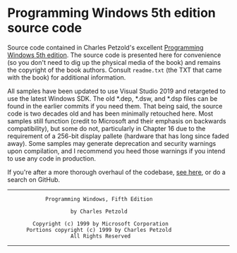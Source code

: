 # Programming Windows 5th edition source code

Source code contained in Charles Petzold's excellent [Programming Windows 5th edition](http://www.charlespetzold.com/pw5/). The source code is presented here for convenience (so you don't need to dig up the physical media of the book) and remains the copyright of the book authors. Consult `readme.txt` (the TXT that came with the book) for additional information.

All samples have been updated to use Visual Studio 2019 and retargeted to use the latest Windows SDK. The old *.dep, *.dsw, and *.dsp files can be found in the earlier commits if you need them. That being said, the source code is two decades old and has been minimally retouched here. Most samples still function (credit to Microsoft and their emphasis on backwards compatibility), but some do not, particularly in Chapter 16 due to the requirement of a 256-bit display pallete (hardware that has long since faded away). Some samples may generate deprecation and security warnings upon compilation, and I recommend you heed those warnings if you intend to use any code in production.

If you're after a more thorough overhaul of the codebase, [see here](https://github.com/recombinant/petzold-pw5e), or do a search on GitHub.

__________________________________________________________________

                Programming Windows, Fifth Edition

                        by Charles Petzold

            Copyright (c) 1999 by Microsoft Corporation
          Portions copyright (c) 1999 by Charles Petzold
                        All Rights Reserved
___________________________________________________________________
